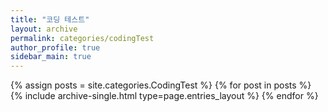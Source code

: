 ```yaml
---
title: "코딩 테스트"
layout: archive
permalink: categories/codingTest
author_profile: true
sidebar_main: true
---
```



{% assign posts = site.categories.CodingTest %}
{% for post in posts %} {% include archive-single.html type=page.entries_layout %} {% endfor %}
